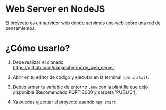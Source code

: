 # Web Server en NodeJS

El proyecto es un servidor web donde servimos una web sobre una red de pensamientos.

# ¿Cómo usarlo?

1. Debe realizar el clonado
    https://github.com/juanjociber/node_web_server

2. Abrir en tu editor de código y ejecutar en la terminal `npm install`.

3. Debes armar tu variable de entorno `.env` con la plantilla que dejo disponible (Recomendado PORT:3000 y carpeta 'PUBLIC').

5. Ya puedes ejecutar el proyecto usando `npm start.`